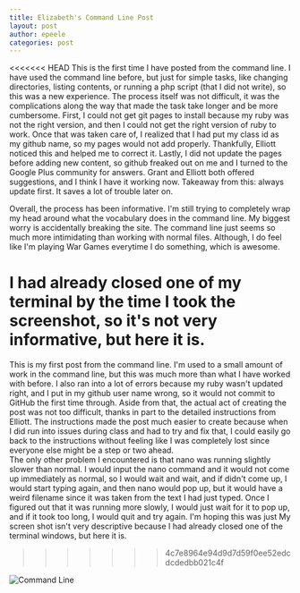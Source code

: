 ```yaml
---
title: Elizabeth's Command Line Post
layout: post
author: epeele
categories: post
---
```


<<<<<<< HEAD
This is the first time I have posted from the command line.  I have used the command line before, but just for simple tasks, like changing directories, listing contents, or running a php script (that I did not write), so this was a new experience.  The process itself was not difficult, it was the complications along the way that made the task take longer and be more cumbersome.  First, I could not get git pages to install because my ruby was not the right version, and then I could not get the right version of ruby to work.  Once that was taken care of, I realized that I had put my class id as my github name, so my pages would not add properly.  Thankfully, Elliott noticed this and helped me to correct it.  Lastly, I did not update the pages before adding new content, so github freaked out on me and I turned to the Google Plus community for answers.  Grant and Elliott both offered suggestions, and I think I have it working now.  Takeaway from this:  always update first.  It saves a lot of trouble later on.

Overall, the process has been informative.  I'm still trying to completely wrap my head around what the vocabulary does in the command line.  My biggest worry is accidentally breaking the site.  The command line just seems so much more intimidating than working with normal files.  Although, I do feel like I'm playing War Games everytime I do something, which is awesome.

I had already closed one of my terminal by the time I took the screenshot, so it's not very informative, but here it is.
=======
This is my first post from the command line.  I'm used to a small amount of work in the command line, but this was much more than what I have worked with before.  I also ran into a lot of errors because my ruby wasn't updated right, and I put in my github user name wrong, so it would not commit to GitHub the first time through.  Aside from that, the actual act of creating the post was not too difficult, thanks in part to the detailed instructions from Elliott.  The instructions made the post much easier to create because when I did run into issues during class and had to try and fix that, I could easily go back to the instructions without feeling like I was completely lost since everyone else might be a step or two ahead.  
The only other problem I encountered is that nano was running slightly slower than normal.  I would input the nano command and it would not come up immediately as normal, so I would wait and wait, and if didn't come up, I would start typing again, and then nano would pop up, but it would have a weird filename since it was taken from the text I had just typed.  Once I figured out that it was running more slowly, I would just wait for it to pop up, and if it took too long, I would quit and try again.  I'm hoping this was just 
My screen shot isn't very descriptive because I had already closed one of the terminal windows, but here it is.
>>>>>>> 4c7e8964e94d9d7d59f0ee52edcdcdedbb021c4f

![Command Line](http://www.unc.edu/~epeele/file/peele_commandline.png)
